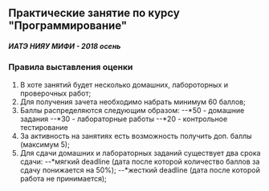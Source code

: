 ## Практические занятие по курсу "Программирование"
##### ИАТЭ НИЯУ МИФИ - 2018 осень


### Правила выставления оценки
1. В хоте занятий будет несколько домашних, лабороторных и проверочных работ;
2. Для получения зачета необходимо набрать минимум 60 баллов;
3. Баллы распределяются следующим образом:
--*50 - домашние задания
--*30 - лабораторные работы
--*20 - контрольное тестирование
4. За активность на занятиях есть возможность получить доп. баллы (максимум 5);
5. Для сдачи домашних и лабораторных заданий существует два срока сдачи:
--*мягкий deadline (дата после которой количество баллов за сдачу понижается на 50%);
--*жесткий deadline (дата после которой работа не принимается);
